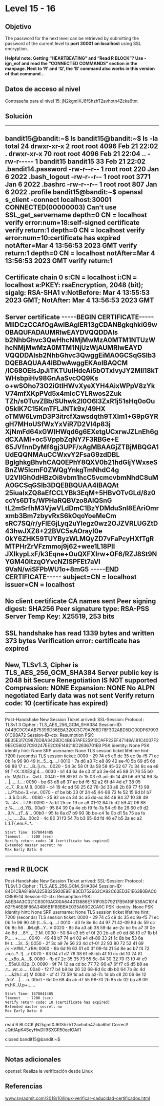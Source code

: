 # Level 15 - 16

## Objetivo
The password for the next level can be retrieved by submitting the password of the current level to **port 30001 on localhost** using SSL encryption.

**Helpful note: Getting “HEARTBEATING” and “Read R BLOCK”? Use -ign_eof and read the “CONNECTED COMMANDS” section in the manpage. Next to ‘R’ and ‘Q’, the ‘B’ command also works in this version of that command…**

## Datos de acceso al nivel
Contraseña para el nivel 15: jN2kgmIXJ6fShzhT2avhotn4Zcka6tnt

## Solución
---
bandit15@bandit:~$ ls
bandit15@bandit:~$ ls -la
total 24
drwxr-xr-x  2 root     root     4096 Feb 21 22:02 .
drwxr-xr-x 70 root     root     4096 Feb 21 22:04 ..
-rw-r-----  1 bandit15 bandit15   33 Feb 21 22:02 .bandit14.password
-rw-r--r--  1 root     root      220 Jan  6  2022 .bash_logout
-rw-r--r--  1 root     root     3771 Jan  6  2022 .bashrc
-rw-r--r--  1 root     root      807 Jan  6  2022 .profile
bandit15@bandit:~$ openssl s_client -connect localhost:30001
CONNECTED(00000003)
Can't use SSL_get_servername
depth=0 CN = localhost
verify error:num=18:self-signed certificate
verify return:1
depth=0 CN = localhost
verify error:num=10:certificate has expired
notAfter=Mar  4 13:56:53 2023 GMT
verify return:1
depth=0 CN = localhost
notAfter=Mar  4 13:56:53 2023 GMT
verify return:1
---
Certificate chain
 0 s:CN = localhost
   i:CN = localhost
   a:PKEY: rsaEncryption, 2048 (bit); sigalg: RSA-SHA1
   v:NotBefore: Mar  4 13:55:53 2023 GMT; NotAfter: Mar  4 13:56:53 2023 GMT
---
Server certificate
-----BEGIN CERTIFICATE-----
MIIDCzCCAfOgAwIBAgIER13gCDANBgkqhkiG9w0BAQUFADAUMRIwEAYDVQQDDAls
b2NhbGhvc3QwHhcNMjMwMzA0MTM1NTUzWhcNMjMwMzA0MTM1NjUzWjAUMRIwEAYD
VQQDDAlsb2NhbGhvc3QwggEiMA0GCSqGSIb3DQEBAQUAA4IBDwAwggEKAoIBAQCM
/lC68OElsJpJiTKTUulHdeAi5bOTxIvyJY2MIl18kTWHsbpiHv98GnAaSvcOQ9Ks
o+wSOho73O2iGtlHWvXyeXYH4AixWPpV8zYkV74mfXKpPVd5x4mIcCYLRwos2Zuk
TZh/s0TuvZBb/SUhwk2l0O6I3ZxR1j51sHq0oOu05kIK7C15KmTFLJNTk9x/49HX
oTMW6LvmD3P3itrcfXawsdqth9TXIm1+G9pGYRgH7MHoUSfWxYxViR7D2Vl4p83j
XjNmFd64xGWIHWqd6g6EXetgUCxrwJZLnEh6gdCXAMI+oc5VppbZqNY7F3RBGe+E
65JVfnnDyMf6gj3UPF/xAgMBAAGjZTBjMBQGA1UdEQQNMAuCCWxvY2FsaG9zdDBL
BglghkgBhvhCAQ0EPhY8QXV0b21hdGljYWxseSBnZW5lcmF0ZWQgYnkgTmNhdC4g
U2VlIGh0dHBzOi8vbm1hcC5vcmcvbmNhdC8uMA0GCSqGSIb3DQEBBQUAA4IBAQAt
25iuaIxZQ8aEfCCLYBk3EqM+5HBvOTvGLd/8z0ccYs6DTs/WPHaRQBVzo8AlQSnG
tL2mSrfhM3VjwVLdDmC1BzYDMduSnI8EAriOmrxmb3Bm7zbyvRxS6kOqoYoeMeCm
sRC7SQ/r/yFlEGjLyq2uYlegz0wz2OJZVRLUGZtD43hwJXZ8+22BVC5sAOrayI0e
0kY6ZHK59TUYByzWLMQyZD7vFaPcyHXfTgRMTPHrZrVFzmmoj9j62+wee1L18PII
JXIkypLxF/k3Eqne+OuQXFXIrw+OF6/RZJ8St9NYGM40ItzqOYvcNZISPFEt7aVI
9VaN/wiSFPbWU1o+8mG5
-----END CERTIFICATE-----
subject=CN = localhost
issuer=CN = localhost
---
No client certificate CA names sent
Peer signing digest: SHA256
Peer signature type: RSA-PSS
Server Temp Key: X25519, 253 bits
---
SSL handshake has read 1339 bytes and written 373 bytes
Verification error: certificate has expired
---
New, TLSv1.3, Cipher is TLS_AES_256_GCM_SHA384
Server public key is 2048 bit
Secure Renegotiation IS NOT supported
Compression: NONE
Expansion: NONE
No ALPN negotiated
Early data was not sent
Verify return code: 10 (certificate has expired)
---
---
Post-Handshake New Session Ticket arrived:
SSL-Session:
    Protocol  : TLSv1.3
    Cipher    : TLS_AES_256_GCM_SHA384
    Session-ID: 044BC9C9AAB75396D56EBA320C3C79A768D78F302ABD5DC00DF6709301C98A72
    Session-ID-ctx:
    Resumption PSK: BE35E317C9870DBA342BDC4B667AFE25910CAFF22EF47148A181C4007F29EEC56027C93247EE2C0E146216D2636701EB
    PSK identity: None
    PSK identity hint: None
    SRP username: None
    TLS session ticket lifetime hint: 7200 (seconds)
    TLS session ticket:
    0000 - 29 74 c5 c9 dc 35 ec 9a-f5 71 ec 0b 1e 96 90 49   )t...5...q.....I
    0010 - 7a d6 a3 7c e8 89 42 ee-f0 5b 69 d5 6d 99 88 17   z..|..B..[i.m...
    0020 - 54 3c 58 0f 3a 58 58 45-32 67 7c 34 8c ea e8 9f   T<X.:XXE2g|4....
    0030 - b1 4d 6a 4e c3 4f a3 3e-84 e5 89 51 76 55 b0 dc   .MjN.O.>...QvU..
    0040 - 99 89 8f 7c 15 03 e3 ad-d5 14 49 b6 d9 14 96 3a   ...|......I....:
    0050 - be 63 d8 a6 37 ae bd f6-52 a2 6f d4 4d e7 38 05   .c..7...R.o.M.8.
    0060 - c4 19 4c ad 50 25 62 78-3d 33 a8 2b 69 77 f3 98   ..L.P%bx=3.+iw..
    0070 - cf be bb 33 0f 24 e5 44-86 72 fe 52 15 9d b1 b7   ...3.$.D.r.R....
    0080 - 25 92 ce ca 34 3c a5 dd-ac 84 49 94 37 10 38 49   %...4<....I.7.8I
    0090 - 7a bf 25 ce 19 ce a8 01-12 64 fb d2 59 42 06 88   z.%......d..YB..
    00a0 - 95 84 39 0a 4e cb f9 fe-7a 54 c9 8e 26 60 c9 d2   ..9.N...zT..&`..
    00b0 - 95 fe 6a d7 b9 90 3b be-c4 1e 0b d1 5a 75 aa fa   ..j...;.....Zu..
    00c0 - 4c 80 31 f3 54 7b b3 65-6d fd 46 e7 b5 2a ec a2   L.1.T{.em.F..*..

    Start Time: 1678041485
    Timeout   : 7200 (sec)
    Verify return code: 10 (certificate has expired)
    Extended master secret: no
    Max Early Data: 0
---
read R BLOCK
---
Post-Handshake New Session Ticket arrived:
SSL-Session:
    Protocol  : TLSv1.3
    Cipher    : TLS_AES_256_GCM_SHA384
    Session-ID: 84D1CBA8198A325B325920E9E183CD752662CA82C63ED3E1E63B0BAC0CBE8E14
    Session-ID-ctx:
    Resumption PSK: A8EB4A3C021C93010AC00A644013686E751F05D79217B9A16F539AC101462F546E8F86A34B6B1F86BBAE035A60C2CA9C
    PSK identity: None
    PSK identity hint: None
    SRP username: None
    TLS session ticket lifetime hint: 7200 (seconds)
    TLS session ticket:
    0000 - 29 74 c5 c9 dc 35 ec 9a-f5 71 ec 0b 1e 96 90 49   )t...5...q.....I
    0010 - d3 fe 8e 6c 4d 97 71 42-09 8d dc 59 cc 0b 8c 56   ...lM.qB...Y...V
    0020 - 8c 8a a3 ab 38 59 da ae-2c bc 9c a7 3f 0e 4d 8d   ....8Y..,...?.M.
    0030 - 50 84 e3 b5 ef 0f 20 2b-a6 e0 dd 88 f0 e7 1b bf   P..... +........
    0040 - 49 48 b7 74 e4 02 e4 df-89 33 2f 1c 8b be 53 6a   IH.t.....3/...Sj
    0050 - 2f 3c a9 7e 56 23 4d df-01 22 93 80 72 52 41 69   /<.~V#M.."..rRAi
    0060 - 8b 6d f6 63 01 e0 3f 09-fd 21 5d 8e ac b7 f4 72   .m.c..?..!]....r
    0070 - 63 04 c1 d7 78 38 6f e8-bb 41 10 cc dd 10 24 81   c...x8o..A....$.
    0080 - fb d7 2c 35 35 73 55 6c-04 30 32 70 f3 f9 4f e9   ..,55sUl.02p..O.
    0090 - 9f 74 12 aa cd bc 77 72-96 e7 6f f7 c6 d5 b8 ae   .t....wr..o.....
    00a0 - f2 f7 b4 b8 ba 26 32 68-8d 6c db b0 64 7b 8c 4d   .....&2h.l..d{.M
    00b0 - cf 41 73 59 1d a4 db a2-7c 1d bb c8 20 06 6e 12   .AsY....|... .n.
    00c0 - 6d 0e 68 4b ab d7 55 98-70 2b 85 dc 02 ba a8 09   m.hK..U.p+......

    Start Time: 1678041485
    Timeout   : 7200 (sec)
    Verify return code: 10 (certificate has expired)
    Extended master secret: no
    Max Early Data: 0
---
read R BLOCK
jN2kgmIXJ6fShzhT2avhotn4Zcka6tnt
Correct!
JQttfApK4SeyHwDlI9SXGR50qclOAil1

closed
bandit15@bandit:~$

---
## Notas adicionales
openssl: Realiza la verificación desde Linux

## Referencias
www.sysadmit.com/2018/10/linux-verificar-caducidad-certificados.html

